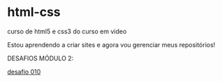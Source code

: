 # html-css
 curso de html5 e css3 do curso em video

Estou aprendendo a criar sites e agora vou gerenciar meus repositórios!

DESAFIOS MÓDULO 2:

<a href="https://guilhermegarcia-5.github.io/html-css/desafios/m%C3%B3dulo2/desafio010/android.html" target="_blank">desafio 010</a>